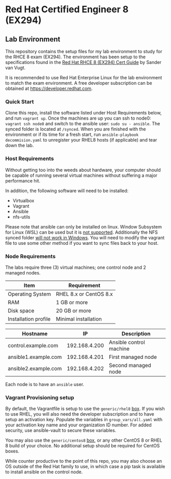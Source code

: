 # Red Hat Certified Engineer 8 (EX294)
## Lab Environment

This repository contains the setup files for my lab environment to study for the RHCE 8 exam (EX294). The environment has been setup to the specifications found in the [Red Hat RHCE 8 (EX294) Cert Guide][1] by Sander van Vugt.

It is recommended to use Red Hat Enterprise Linux for the lab environment to match the exam environment. A free developer subscription can be obtained at https://developer.redhat.com.

### Quick Start

Clone this repo, install the software listed under Host Requirements below, and run `vagrant up`. Once the machines are up you can ssh to node0: `vagrant ssh node0` and switch to the ansible user: `sudo su - ansible`. The synced folder is located at `/synced`. When you are finished with the environment or if its time for a fresh start, run `ansible-playbook decommision.yaml` to unregister your RHEL8 hosts (if applicable) and tear down the lab. 

### Host Requirements

Without getting too into the weeds about hardware, your computer should be capable of running several virtual machines without suffering a major performance hit.  

In addition, the following software will need to be installed:

- Virtualbox  
- Vagrant  
- Ansible 
- nfs-utils

Please note that ansible can only be installed on linux. Window Subsystem for Linux (WSL) can be used but it is [not supported][2]. Additionally the NFS synced folder [will not work in Windows][5]. You will need to modify the vagrant file to use some other method if you want to sync files back to your host.

### Node Requirements

The labs require three (3) virtual machines; one control node and 2 managed nodes. 

|Item                |Requirement            |
|--------------------|-----------------------|
|Operating System    | RHEL 8.x or CentOS 8.x|
|RAM                 |1 GB or more           |
|Disk space          |20 GB or more          |
|Installation profile|Minimal installation   |

|Hostname            |IP           |Description            |
|--------------------|-------------|-----------------------|
|control.example.com |192.168.4.200|Ansible control machine|
|ansible1.example.com|192.168.4.201|First managed node     |
|ansible2.example.com|192.168.4.202|Second managed node    |

Each node is to have an `ansible` user.

### Vagrant Provisioning setup

By default, the Vagrantfile is setup to use the `generic/rhel8` [box][3]. If you wish to use RHEL, you will also need the developer subscription and to have setup an activation key. Populate the variables in `group_vars/all.yaml` with your activation key name and your organization ID number. For added security, use ansible-vault to secure these variables.

You may also use the `generic/centos8` [box][4], or any other CentOS 8 or RHEL 8 build of your choice. No additional setup should be required for CentOS boxes. 

While counter productive to the point of this repo, you may also choose an OS outside of the Red Hat family to use, in which case a pip task is available to install ansible on the control node. 

[1]: https://www.amazon.com/RHCE-EX294-Cert-Guide-Certification/dp/0136872433/ref=tmm_pap_swatch_0?_encoding=UTF8&qid=&sr=
[2]: https://docs.ansible.com/ansible/latest/user_guide/windows_faq.html#can-ansible-run-on-windows
[3]: https://app.vagrantup.com/generic/boxes/rhel8
[4]: https://app.vagrantup.com/generic/boxes/centos8
[5]: https://www.vagrantup.com/docs/synced-folders/nfs